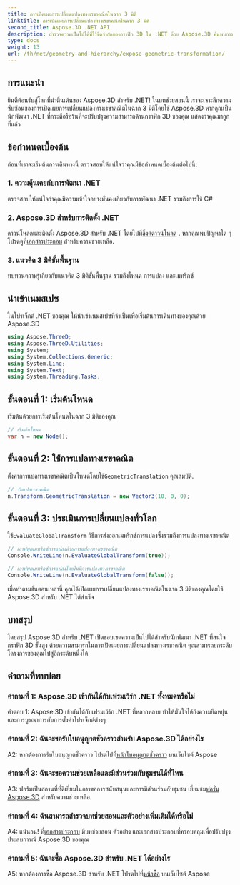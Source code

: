 ```yaml
---
title: การเปิดเผยการเปลี่ยนแปลงทางเรขาคณิตในฉาก 3 มิติ
linktitle: การเปิดเผยการเปลี่ยนแปลงทางเรขาคณิตในฉาก 3 มิติ
second_title: Aspose.3D .NET API
description: สำรวจความเป็นไปได้ที่ไร้ขีดจำกัดของกราฟิก 3D ใน .NET ด้วย Aspose.3D ค้นพบการเปลี่ยนแปลงทางเรขาคณิตได้อย่างง่ายดาย
type: docs
weight: 13
url: /th/net/geometry-and-hierarchy/expose-geometric-transformation/
---
```

## การแนะนำ

ยินดีต้อนรับสู่โลกที่น่าตื่นเต้นของ Aspose.3D สำหรับ .NET! ในบทช่วยสอนนี้ เราจะเจาะลึกความซับซ้อนของการเปิดเผยการเปลี่ยนแปลงทางเรขาคณิตในฉาก 3 มิติโดยใช้ Aspose.3D หากคุณเป็นนักพัฒนา .NET ที่กระตือรือร้นที่จะปรับปรุงความสามารถด้านกราฟิก 3D ของคุณ แสดงว่าคุณมาถูกที่แล้ว

## ข้อกำหนดเบื้องต้น

ก่อนที่เราจะเริ่มต้นการเดินทางนี้ ตรวจสอบให้แน่ใจว่าคุณมีข้อกำหนดเบื้องต้นต่อไปนี้:

### 1. ความคุ้นเคยกับการพัฒนา .NET

ตรวจสอบให้แน่ใจว่าคุณมีความเข้าใจอย่างมั่นคงเกี่ยวกับการพัฒนา .NET รวมถึงการใช้ C#

### 2. Aspose.3D สำหรับการติดตั้ง .NET

 ดาวน์โหลดและติดตั้ง Aspose.3D สำหรับ .NET โดยไปที่[ลิ้งค์ดาวน์โหลด](https://releases.aspose.com/3d/net/) . หากคุณพบปัญหาใด ๆ โปรดดูที่[เอกสารประกอบ](https://reference.aspose.com/3d/net/) สำหรับความช่วยเหลือ.

### 3. แนวคิด 3 มิติขั้นพื้นฐาน

ทบทวนความรู้เกี่ยวกับแนวคิด 3 มิติขั้นพื้นฐาน รวมถึงโหนด การแปลง และเมทริกซ์

## นำเข้าเนมสเปซ

ในโปรเจ็กต์ .NET ของคุณ ให้นำเข้าเนมสเปซที่จำเป็นเพื่อเริ่มต้นการเดินทางของคุณด้วย Aspose.3D

```csharp
using Aspose.ThreeD;
using Aspose.ThreeD.Utilities;
using System;
using System.Collections.Generic;
using System.Linq;
using System.Text;
using System.Threading.Tasks;
```

## ขั้นตอนที่ 1: เริ่มต้นโหนด

เริ่มต้นด้วยการเริ่มต้นโหนดในฉาก 3 มิติของคุณ

```csharp
// เริ่มต้นโหนด
var n = new Node();
```

## ขั้นตอนที่ 2: ใช้การแปลทางเรขาคณิต

 ตั้งค่าการแปลทางเรขาคณิตเป็นโหนดโดยใช้`GeometricTranslation` คุณสมบัติ.

```csharp
// รับแปลเรขาคณิต
n.Transform.GeometricTranslation = new Vector3(10, 0, 0);
```

## ขั้นตอนที่ 3: ประเมินการเปลี่ยนแปลงทั่วโลก

 ใช้`EvaluateGlobalTransform` วิธีการส่งออกเมทริกซ์การแปลงซึ่งรวมถึงการแปลงทางเรขาคณิต

```csharp
// เอาท์พุตเมทริกซ์การแปลงด้วยการแปลงทางเรขาคณิต
Console.WriteLine(n.EvaluateGlobalTransform(true));

// เอาท์พุตเมทริกซ์การแปลงโดยไม่มีการแปลงทางเรขาคณิต
Console.WriteLine(n.EvaluateGlobalTransform(false));
```

เมื่อทำตามขั้นตอนเหล่านี้ คุณได้เปิดเผยการเปลี่ยนแปลงทางเรขาคณิตในฉาก 3 มิติของคุณโดยใช้ Aspose.3D สำหรับ .NET ได้สำเร็จ

## บทสรุป

โดยสรุป Aspose.3D สำหรับ .NET เปิดขอบเขตความเป็นไปได้สำหรับนักพัฒนา .NET ที่สนใจกราฟิก 3D ขั้นสูง ด้วยความสามารถในการเปิดเผยการเปลี่ยนแปลงทางเรขาคณิต คุณสามารถยกระดับโครงการของคุณไปสู่อีกระดับหนึ่งได้

## คำถามที่พบบ่อย

### คำถามที่ 1: Aspose.3D เข้ากันได้กับเฟรมเวิร์ก .NET ทั้งหมดหรือไม่

คำตอบ 1: Aspose.3D เข้ากันได้กับเฟรมเวิร์ก .NET ที่หลากหลาย ทำให้มั่นใจได้ถึงความยืดหยุ่นและการบูรณาการกับการตั้งค่าโปรเจ็กต์ต่างๆ

### คำถามที่ 2: ฉันจะขอรับใบอนุญาตชั่วคราวสำหรับ Aspose.3D ได้อย่างไร

 A2: หากต้องการรับใบอนุญาตชั่วคราว โปรดไปที่[หน้าใบอนุญาตชั่วคราว](https://purchase.aspose.com/temporary-license/) บนเว็บไซต์ Aspose

### คำถามที่ 3: ฉันจะขอความช่วยเหลือและมีส่วนร่วมกับชุมชนได้ที่ไหน

 A3: ฟอรัมเป็นสถานที่ที่ดีเยี่ยมในการขอการสนับสนุนและการมีส่วนร่วมกับชุมชน เยี่ยมชม[ฟอรั่ม Aspose.3D](https://forum.aspose.com/c/3d/18) สำหรับความช่วยเหลือ.

### คำถามที่ 4: ฉันสามารถสำรวจบทช่วยสอนและตัวอย่างเพิ่มเติมได้หรือไม่

 A4: แน่นอน! ที่[เอกสารประกอบ](https://reference.aspose.com/3d/net/) มีบทช่วยสอน ตัวอย่าง และเอกสารประกอบที่ครอบคลุมเพื่อปรับปรุงประสบการณ์ Aspose.3D ของคุณ

### คำถามที่ 5: ฉันจะซื้อ Aspose.3D สำหรับ .NET ได้อย่างไร

 A5: หากต้องการซื้อ Aspose.3D สำหรับ .NET โปรดไปที่[หน้าซื้อ](https://purchase.aspose.com/buy) บนเว็บไซต์ Aspose